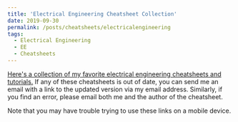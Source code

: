 ```yaml
---
title: 'Electrical Engineering Cheatsheet Collection'
date: 2019-09-30
permalink: /posts/cheatsheets/electricalengineering
tags:
  - Electrical Engineering
  - EE
  - Cheatsheets
---
```


[Here's a collection of my favorite electrical engineering cheatsheets and tutorials.](https://app.box.com/s/baxq5m6cd1covkimb2jj0berlshx2rbh ) If any of these cheatsheets is out of date, you can send me an email with a link to the updated version via my email address. Similarly, if you find an error, please email both me and the author of the cheatsheet. 

Note that you may have trouble trying to use these links on a mobile device.